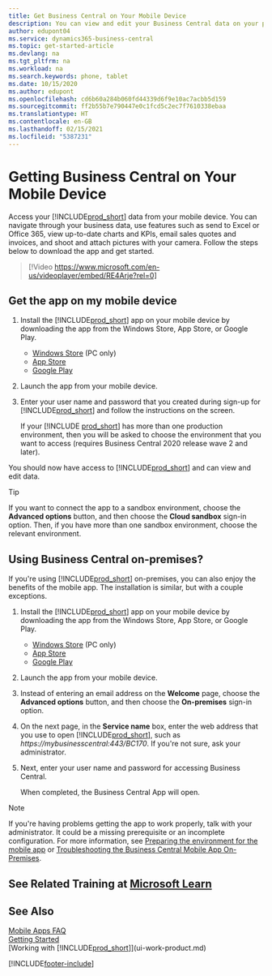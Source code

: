 ```yaml
---
title: Get Business Central on Your Mobile Device
description: You can view and edit your Business Central data on your phone or tablet.
author: edupont04
ms.service: dynamics365-business-central
ms.topic: get-started-article
ms.devlang: na
ms.tgt_pltfrm: na
ms.workload: na
ms.search.keywords: phone, tablet
ms.date: 10/15/2020
ms.author: edupont
ms.openlocfilehash: cd6b60a284b060fd44339d6f9e10ac7acbb5d159
ms.sourcegitcommit: ff2b55b7e790447e0c1fcd5c2ec7f7610338ebaa
ms.translationtype: HT
ms.contentlocale: en-GB
ms.lasthandoff: 02/15/2021
ms.locfileid: "5387231"
---
```

# <a name="getting-business-central-on-your-mobile-device"></a>Getting Business Central on Your Mobile Device

Access your [!INCLUDE[prod_short](includes/prod_short.md)] data from your mobile device. You can navigate through your business data, use features such as send to Excel or Office 365, view up-to-date charts and KPIs, email sales quotes and invoices, and shoot and attach pictures with your camera. Follow the steps below to download the app and get started.

> [!Video https://www.microsoft.com/en-us/videoplayer/embed/RE4Arje?rel=0]

## <a name="get-the-app-on-my-mobile-device"></a>Get the app on my mobile device

1. Install the [!INCLUDE[prod_short](includes/prod_short.md)] app on your mobile device by downloading the app from the Windows Store, App Store, or Google Play.  

   - [Windows Store](https://go.microsoft.com/fwlink/?LinkId=734848) (PC only)
   - [App Store](https://go.microsoft.com/fwlink/?LinkId=734847)
   - [Google Play](https://go.microsoft.com/fwlink/?LinkId=734849)
2. Launch the app from your mobile device.
3. Enter your user name and password that you created during sign-up for [!INCLUDE[prod_short](includes/prod_short.md)] and follow the instructions on the screen.

    If your [!INCLUDE [prod_short](includes/prod_short.md)] has more than one production environment, then you will be asked to choose the environment that you want to access (requires Business Central 2020 release wave 2 and later).

You should now have access to [!INCLUDE[prod_short](includes/prod_short.md)] and can view and edit data.  

> [!TIP]
> If you want to connect the app to a sandbox environment, choose the **Advanced options** button, and then choose the **Cloud sandbox** sign-in option. Then, if you have more than one sandbox environment, choose the relevant environment.

## <a name="using-business-central-on-premises"></a>Using Business Central on-premises?

If you're using [!INCLUDE[prod_short](includes/prod_short.md)] on-premises, you can also enjoy the benefits of the mobile app. The installation is similar, but with a couple exceptions.

1. Install the [!INCLUDE[prod_short](includes/prod_short.md)] app on your mobile device by downloading the app from the Windows Store, App Store, or Google Play.  

   - [Windows Store](https://go.microsoft.com/fwlink/?LinkId=734848) (PC only)
   - [App Store](https://go.microsoft.com/fwlink/?LinkId=734847)
   - [Google Play](https://go.microsoft.com/fwlink/?LinkId=734849)
2. Launch the app from your mobile device.
3. Instead of entering an email address on the **Welcome** page, choose the **Advanced options** button, and then choose the **On-premises** sign-in option.
4. On the next page, in the **Service name** box, enter the web address that you use to open [!INCLUDE[prod_short](includes/prod_short.md)], such as *https://mybusinesscentral:443/BC170*. If you're not sure, ask your administrator.
5. Next, enter your user name and password for accessing Business Central.

   When completed, the Business Central App will open.

> [!NOTE]
> If you're having problems getting the app to work properly, talk with your administrator. It could be a missing prerequisite or an incomplete configuration. For more information, see  [Preparing the environment for the mobile app](/dynamics365/business-central/dev-itpro/deployment/install-business-central-app#prereqs) or [Troubleshooting the Business Central Mobile App On-Premises](/dynamics365/business-central/dev-itpro/developer/devenv-troubleshooting-the-mobile-app).

## <a name="see-related-training-at-microsoft-learn"></a>See Related Training at [Microsoft Learn](/learn/modules/alternative-interfaces-dynamics-365-business-central/index)

## <a name="see-also"></a>See Also

[Mobile Apps FAQ](ui-mobile-faq.md)  
[Getting Started](product-get-started.md)  
[Working with [!INCLUDE[prod_short](includes/prod_short.md)]](ui-work-product.md)  


[!INCLUDE[footer-include](includes/footer-banner.md)]